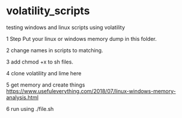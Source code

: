 # volatility_scripts
testing windows and linux scripts using volatility


1 Step
Put your linux or windows memory dump in this folder.

2 change names in scripts to matching.

3 add chmod +x to sh files.

4 clone volatility and lime here

5 get memory and create things https://www.usefuleverything.com/2018/07/linux-windows-memory-analysis.html

6 run using ./file.sh 
